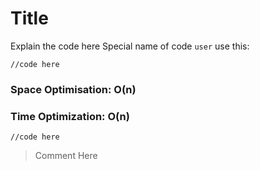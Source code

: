 # Title

Explain the code here
Special name of code `user` use this: 

```reason
//code here
```

### Space Optimisation: O(n)
### Time Optimization: O(n)

```reason
//code here
```

> Comment
> Here

